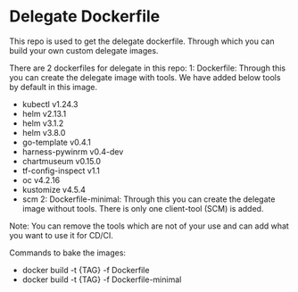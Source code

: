 
# Delegate Dockerfile

This repo is used to get the delegate dockerfile. Through which you can build your own custom delegate images.

There are 2 dockerfiles for delegate in this repo:
1: Dockerfile: Through this you can create the delegate image with tools. We have added below tools by default in this image.
  - kubectl v1.24.3
  - helm v2.13.1 
  - helm v3.1.2
  - helm v3.8.0 
  - go-template v0.4.1 
  - harness-pywinrm v0.4-dev 
  - chartmuseum v0.15.0 
  - tf-config-inspect v1.1
  - oc v4.2.16
  - kustomize v4.5.4
  - scm
2: Dockerfile-minimal: Through this you can create the delegate image without tools. There is only one client-tool (SCM) is added.

Note: You can remove the tools which are not of your use and can add what you want to use it for CD/CI.

Commands to bake the images:
- docker build -t {TAG} -f Dockerfile
- docker build -t {TAG} -f Dockerfile-minimal
